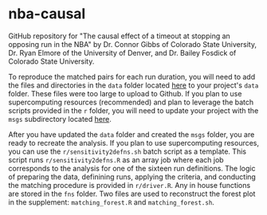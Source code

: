 # nba-causal

GitHub repository for "The causal effect of a timeout at stopping an opposing run in the NBA" by Dr. Connor Gibbs of Colorado State University, Dr. Ryan Elmore of the University of Denver, and Dr. Bailey Fosdick of Colorado State University.

To reproduce the matched pairs for each run duration, you will need to add the files and directories in the `data` folder located [here](https://drive.google.com/drive/folders/1Ibc6b7MuqCHE0KwpGCE6yqr3_RblO8XQ?usp=sharing) to your project's `data` folder. These files were too large to upload to Github. If you plan to use supercomputing resources (recommended) and plan to leverage the batch scripts provided in the `r` folder, you will need to update your project with the `msgs` subdirectory located [here](https://drive.google.com/drive/folders/1Ibc6b7MuqCHE0KwpGCE6yqr3_RblO8XQ?usp=sharing).

After you have updated the `data` folder and created the `msgs` folder, you are ready to recreate the analysis. If you plan to use supercomputing resources, you can use the `r/sensitivity2defns.sh` batch script as a template. This script runs `r/sensitivity2defns.R` as an array job where each job corresponds to the analysis for one of the sixteen run definitions. The logic of preparing the data, definining runs, applying the criteria, and conducting the matching procedure is provided in `r/driver.R`. Any in house functions are stored in the `fns` folder. Two files are used to reconstruct the forest plot in the supplement: `matching_forest.R` and `matching_forest.sh`.

